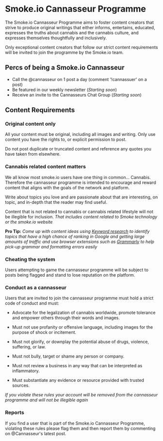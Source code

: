 # Smoke.io Cannasseur Programme

The Smoke.io Cannasseur Programme aims to foster content creators that strive to produce original writings that either informs, entertains, educated, expresses the truths about cannabis and the cannabis culture, and expresses themselves thoughtfully and inclusively.

Only exceptional content creators that follow our strict content requirements will be invited to join the programme by the Smoke.io team.

## Percs of being a Smoke.io Cannasseur

- Call the @cannasseur on 1 post a day (comment '!cannassuer' on a post)
- Be featured in our weekly newsletter (*Starting soon*)
- Receive an invite to the Cannasseurs  Chat Group (*Starting soon*)

## Content Requirements

### Original content only

All your content must be original, including all images and writing. Only use content you have the rights to, or explicit permission to post.

Do not post duplicate or truncated content and reference any quotes you have taken from elsewhere.

### Cannabis related content matters

We all know most smoke.io users have one thing in common... Cannabis. Therefore the cannasseur programme is intended to encourage and reward content that aligns with the goals of the network and platform.

Write about topics you love and are passionate about that are interesting, on topic, and in-depth that the reader may find useful.

Content that is not related to cannabis or cannabis related lifestyle will not be illegible for inclusion. *That includes content related to Smoke technology or the smoke.io website*

**Pro Tip:** *Come up with content ideas using [Keyword research](https://backlinko.com/keyword-research) to identify topics that have a high chance of ranking in Google and getting large amounts of traffic and use browser extensions such as [Grammarly](https://www.grammarly.com/) to help pick-up grammar and formatting errors easily*

### Cheating the system

Users attempting to game the cannasseur programme will be subject to posts being flagged and stand to lose reputation on the platform.

### Conduct as a cannasseur

Users that are invited to join the cannasseur programme must hold a strict code of conduct and must:

- Advocate for the legalization of cannabis worldwide, promote tolerance and empower others through their words and images.

- Must not use profanity or offensive language, including images for the purpose of shock or incitement.

- Must not glorify, or downplay the potential abuse of drugs, violence, suffering, or law.

- Must not bully, target or shame any person or company.

- Must not review a business in any way that can be interpreted as inflammatory.

- Must substantiate any evidence or resource provided with trusted sources.

*If you violate these rules your account will be removed from the cannasseur programme and will not be illegible again*

### Reports

If you find a user that is part of the Smoke.io Cannasseur Programme, violating these rules please flag them and then report them by commenting on @Cannasseur's latest post.
